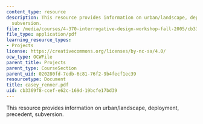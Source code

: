 ```yaml
---
content_type: resource
description: This resource provides information on urban/landscape, deployment, precedent,
  subversion.
file: /media/courses/4-370-interrogative-design-workshop-fall-2005/cb3369f8ccefe62c169d19bcfe17bd39_casey_renner.pdf
file_type: application/pdf
learning_resource_types:
- Projects
license: https://creativecommons.org/licenses/by-nc-sa/4.0/
ocw_type: OCWFile
parent_title: Projects
parent_type: CourseSection
parent_uid: 020280fd-7edb-6c81-76f2-9b4fecf1ec39
resourcetype: Document
title: casey_renner.pdf
uid: cb3369f8-ccef-e62c-169d-19bcfe17bd39
---
```

This resource provides information on urban/landscape, deployment, precedent, subversion.